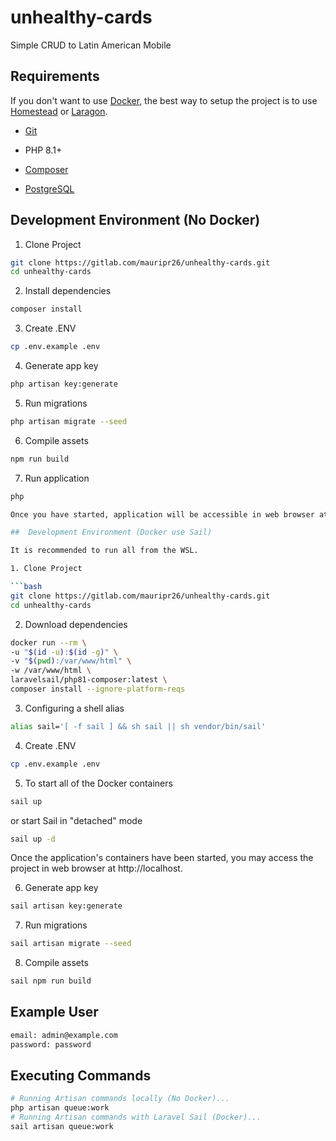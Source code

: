 #  unhealthy-cards

Simple CRUD to Latin American Mobile

##  Requirements

If you don't want to use [Docker](https://www.docker.com/), the best way to setup the project is to use [Homestead](https://laravel.com/docs/homestead) or [Laragon](https://laragon.org/).

-  [Git](https://git-scm.com/book/en/v2/Getting-Started-Installing-Git)

- PHP 8.1+

-  [Composer](https://getcomposer.org/)

-  [PostgreSQL](https://www.postgresql.org/)

##  Development Environment (No Docker)

1. Clone Project

```bash
git clone https://gitlab.com/mauripr26/unhealthy-cards.git
cd unhealthy-cards
```

2. Install dependencies

```bash
composer install
```

3. Create .ENV

```bash
cp .env.example .env
```

4. Generate app key

```bash
php artisan key:generate
```

5. Run migrations

```bash
php artisan migrate --seed
```

6. Compile assets

```bash
npm run build
```

7. Run application

```bash
php 

Once you have started, application will be accessible in web browser at http://localhost:8000

##  Development Environment (Docker use Sail)

It is recommended to run all from the WSL.

1. Clone Project

```bash
git clone https://gitlab.com/mauripr26/unhealthy-cards.git
cd unhealthy-cards
```

2. Download dependencies

```bash
docker run --rm \
-u "$(id -u):$(id -g)" \
-v "$(pwd):/var/www/html" \
-w /var/www/html \
laravelsail/php81-composer:latest \
composer install --ignore-platform-reqs
```

3. Configuring a shell alias

```bash
alias sail='[ -f sail ] && sh sail || sh vendor/bin/sail'
```

4. Create .ENV

```bash
cp .env.example .env
```

5. To start all of the Docker containers

```bash
sail up
```

or start Sail in "detached" mode

```bash
sail up -d
```

Once the application's containers have been started, you may access the project in web browser at http://localhost.

  

6. Generate app key

```bash
sail artisan key:generate
```

7. Run migrations

```bash
sail artisan migrate --seed
```

8. Compile assets

```bash
sail npm run build
```

##  Example User

  
```bash
email: admin@example.com
password: password
```
##  Executing Commands

```bash
# Running Artisan commands locally (No Docker)...
php artisan queue:work
# Running Artisan commands with Laravel Sail (Docker)...
sail artisan queue:work
```
